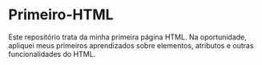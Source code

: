 # Primeiro-HTML
Este repositório trata da minha primeira página HTML. Na oportunidade, apliquei meus primeiros aprendizados sobre elementos, atributos e outras funcionalidades do HTML.
